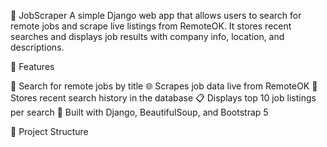 🧠 JobScraper
A simple Django web app that allows users to search for remote jobs and scrape live listings from RemoteOK. It stores recent searches and displays job results with company info, location, and descriptions.

🚀 Features

🔎 Search for remote jobs by title
🌐 Scrapes job data live from RemoteOK
🧾 Stores recent search history in the database
📋 Displays top 10 job listings per search
🧱 Built with Django, BeautifulSoup, and Bootstrap 5


📁 Project Structure


